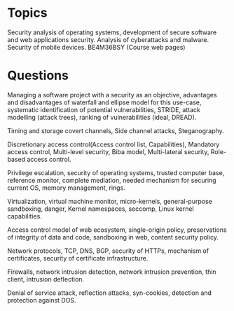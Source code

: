 # Topics
Security analysis of operating systems, development of secure software and web applications security. Analysis of cyberattacks and malware. Security of mobile devices.
BE4M36BSY (Course web pages)

# Questions
Managing a software project with a security as an objective, advantages and disadvantages of waterfall and ellipse model for this use-case, systematic identification of potential vulnerabilities, STRIDE, attack modelling (attack trees), ranking of vulnerabilities (ideal, DREAD).

Timing and storage covert channels, Side channel attacks, Steganography.

Discretionary access control(Access control list, Capabilities), Mandatory access control, Multi-level security, Biba model, Multi-lateral security, Role-based access control.

Privilege escalation, security of operating systems, trusted computer base, reference monitor, complete mediation, needed mechanism for securing current OS, memory management, rings.

Virtualization, virtual machine monitor, micro-kernels, general-purpose sandboxing, danger, Kernel namespaces, seccomp, Linux kernel capabilities.

Access control model of web ecosystem, single-origin policy, preservations of integrity of data and code, sandboxing in web, content security policy.

Network protocols, TCP, DNS, BGP, security of HTTPs, mechanism of certificates, security of certificate infrastructure.

Firewalls, network intrusion detection, network intrusion prevention, thin client, intrusion deflection.

Denial of service attack, reflection attacks, syn-cookies, detection and protection against DOS.